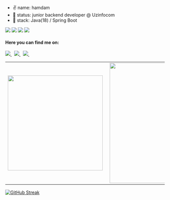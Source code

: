 - :v: name: hamdam
- :eyes: status: junior backend developer @ Uzinfocom
- :bone: stack: Java(18) / Spring Boot

![](https://img.shields.io/badge/OS-Linux-informational?style=flat&logo=linux&logoColor=white&color=2bbc8a)
![](https://img.shields.io/badge/Editor-IntelliJ_IDEA-informational?style=flat&logo=intellij-idea&logoColor=white&color=2bbc8a)
![](https://img.shields.io/badge/Tools-PostgreSQL-informational?style=flat&logo=postgresql&logoColor=white&color=2bbc8a)
![](https://img.shields.io/badge/Tools-Docker-informational?style=flat&logo=docker&logoColor=white&color=2bbc8a)

<h4 align="left">Here you can find me on:</h3>
<a href="https://www.linkedin.com/in/hamdam-xudayberganov-612634224">
  <img src="https://img.shields.io/badge/linkedin-%230077B5.svg?&style=for-the-badge&logo=linkedin&logoColor=white" />    
</a>&nbsp;
<a href="https://t.me/xhamdam">
  <img src="https://img.shields.io/badge/Telegram-1DA1F2?style=for-the-badge&logo=telegram&logoColor=white" />    
</a>&nbsp;
<a href="mailto://xudayberganovhamdam01@mail.com">
  <img src="https://img.shields.io/badge/gmail-D14836?style=for-the-badge&logo=gmail&logoColor=white" />
</a>&nbsp;

<center>
  <table>
    <tr>
        <td><img width="300px" align="left" src="https://github-readme-stats.vercel.app/api/top-langs/?username=Hamdam23&hide=TeX,Jupyter%20Notebook&layout=compact&theme=radical" /></td>
        <td><img align='right' src="https://github-readme-stats.vercel.app/api?username=Hamdam23&show_icons=true&theme=radical" width="380"></td>
    </tr>
  </table>
</center>

[![GitHub Streak](https://github-readme-streak-stats.herokuapp.com/?user=Hamdam23&theme=dark)](https://git.io/streak-stats)

<!---
Hamdam23/Hamdam23 is a ✨ special ✨ repository because its `README.md` (this file) appears on your GitHub profile.
You can click the Preview link to take a look at your changes.
--->
